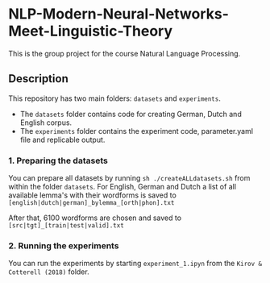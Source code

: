 # NLP-Modern-Neural-Networks-Meet-Linguistic-Theory
This is the group project for the course Natural Language Processing. 


## Description

This repository has two main folders: ```datasets``` and ```experiments```.  


* The ```datasets``` folder contains code for creating German, Dutch and English corpus.
* The ```experiments``` folder contains the experiment code, parameter.yaml file and replicable output.

### 1. Preparing the datasets
You can prepare all datasets by running ```sh ./createALLdatasets.sh``` from within the folder ```datasets```. For English, German and Dutch a list of all available lemma's with their wordforms is saved to ```[english|dutch|german]_bylemma_[orth|phon].txt```<p>
  After that, 6100 wordforms are chosen and saved to ```[src|tgt]_[train|test|valid].txt```
  
### 2. Running the experiments
You can run the experiments by starting ```experiment_1.ipyn``` from the ```Kirov & Cotterell (2018)``` folder.
